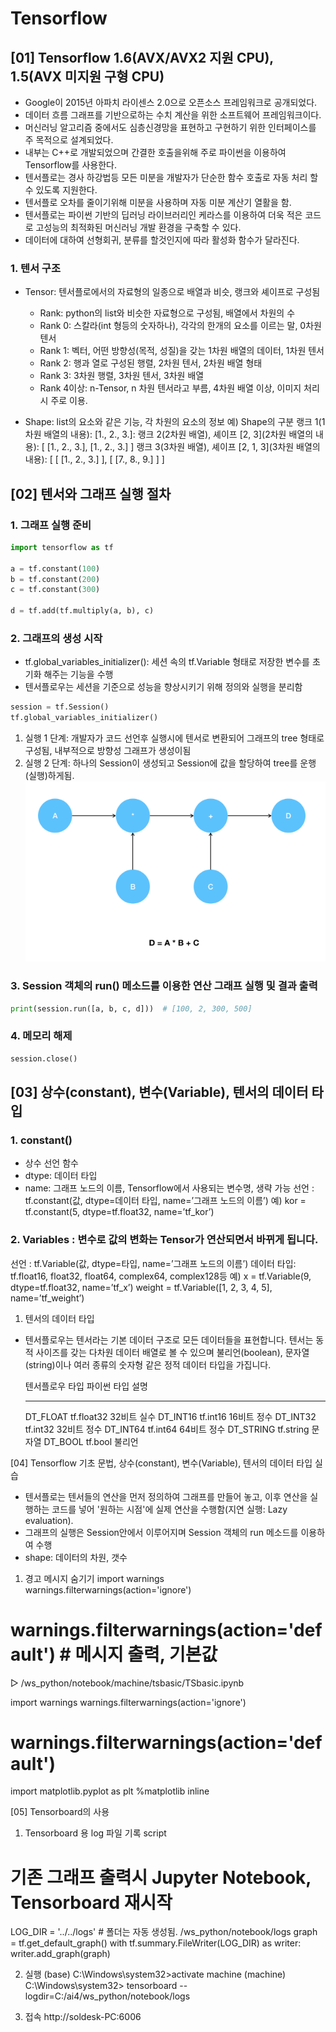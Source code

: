 # Tensorflow

## [01] Tensorflow 1.6(AVX/AVX2 지원 CPU), 1.5(AVX 미지원 구형 CPU)

- Google이 2015년 아파치 라이센스 2.0으로 오픈소스 프레임워크로 공개되었다.
- 데이터 흐름 그래프를 기반으로하는 수치 계산을 위한 소프트웨어 프레임워크이다.
- 머신러닝 알고리즘 중에서도 심층신경망을 표현하고 구현하기 위한 인터페이스를  주 목적으로 설계되었다.
- 내부는 C++로 개발되었으며 간결한 호출을위해 주로 파이썬을 이용하여 Tensorflow를 사용한다.
- 텐서플로는 경사 하강법등 모든 미분을 개발자가 단순한 함수 호출로 자동 처리 할 수 있도록 지원한다.
- 텐서플로 오차를 줄이기위해 미분을 사용하며 자동 미분 계산기 열활을 함.
- 텐서플로는 파이썬 기반의 딥러닝 라이브러리인 케라스를 이용하여 더욱 적은 코드로
  고성능의 최적화된 머신러닝 개발 환경을 구축할 수 있다.
- 데이터에 대하여 선형회귀, 분류를 할것인지에 따라 활성화 함수가 달라진다.

### 1. 텐서 구조

- Tensor: 텐서플로에서의 자료형의 일종으로 배열과 비슷, 랭크와 셰이프로 구성됨
    - Rank: python의 list와 비슷한 자료형으로 구성됨, 배열에서 차원의 수
    - Rank 0: 스칼라(int 형등의 숫자하나), 각각의 한개의 요소를 이르는 말, 0차원 텐서
    - Rank 1: 벡터, 어떤 방향성(목적, 성질)을 갖는 1차원 배열의 데이터, 1차원 텐서
    - Rank 2: 행과 열로 구성된 행렬, 2차원 텐서, 2차원 배열 형태
    - Rank 3: 3차원 행렬, 3차원 텐서, 3차원 배열
    - Rank 4이상: n-Tensor, n 차원 텐서라고 부름, 4차원 배열 이상, 이미지 처리시 주로 이용.

- Shape: list의 요소와 같은 기능, 각 차원의 요소의 정보
    예) Shape의 구분
    랭크 1(1차원 배열의 내용):
    [1., 2., 3.]:
    랭크 2(2차원 배열), 셰이프 [2, 3](2차원 배열의 내용):
    [
        [1., 2., 3.],
        [1., 2., 3.]
    ]
    랭크 3(3차원 배열), 셰이프 [2, 1, 3](3차원 배열의 내용):
    [
        [
            [1., 2., 3.]
        ],
        [
            [7., 8., 9.]
        ]
    ]

## [02] 텐서와 그래프 실행 절차

### 1. 그래프 실행 준비

```python
import tensorflow as tf

a = tf.constant(100)
b = tf.constant(200)
c = tf.constant(300)

d = tf.add(tf.multiply(a, b), c)
``` 

### 2. 그래프의 생성 시작

- tf.global_variables_initializer(): 세션 속의 tf.Variable 형태로 저장한 변수를 초기화 해주는 기능을 수행
- 텐서플로우는 세션을 기준으로 성능을 향상시키기 위해 정의와 실행을 분리함

```python
session = tf.Session()
tf.global_variables_initializer()
```

1) 실행 1 단계: 개발자가 코드 선언후 실행시에 텐서로 변환되어 그래프의 tree 형태로 구성됨, 내부적으로 방향성 그래프가 생성이됨
2) 실행 2 단계: 하나의 Session이 생성되고 Session에 값을 할당하여 tree를 운행(실행)하게됨.
![실행2단계](./images/14.png)

### 3. Session 객체의 run() 메소드를 이용한 연산 그래프 실행 및 결과 출력

```python
print(session.run([a, b, c, d]))  # [100, 2, 300, 500]
```

### 4. 메모리 해제

```python
session.close()
```

## [03] 상수(constant), 변수(Variable), 텐서의 데이터 타입

### 1. constant()

- 상수 선언 함수
- dtype: 데이터 타입
- name: 그래프 노드의 이름, Tensorflow에서 사용되는 변수명, 생략 가능
선언 : tf.constant(값, dtype=데이터 타입, name=’그래프 노드의 이름’)
예) kor = tf.constant(5, dtype=tf.float32, name=’tf_kor’)
  
### 2. Variables : 변수로 값의 변화는 Tensor가 연산되면서 바뀌게 됩니다.
   선언 : tf.Variable(값, dtype=타입, name=’그래프 노드의 이름’)
   데이터 타입: tf.float16, float32, float64, complex64, complex128등
   예) x = tf.Variable(9, dtype=tf.float32, name=’tf_x’)
       weight = tf.Variable([1, 2, 3, 4, 5], name=’tf_weight’)  
      
1. 텐서의 데이터 타입
- 텐서플로우는 텐서라는 기본 데이터 구조로 모든 데이터들을 표현합니다. 
  텐서는 동적 사이즈를 갖는 다차원 데이터 배열로 볼 수 있으며 불리언(boolean), 
  문자열(string)이나 여러 종류의 숫자형 같은 정적 데이터 타입을 가집니다. 

  텐서플로우 타입    파이썬           타입 설명
  ------------------    ----------        --------------
  DT_FLOAT            tf.float32        32비트 실수
  DT_INT16             tf.int16          16비트 정수
  DT_INT32             tf.int32          32비트 정수
  DT_INT64             tf.int64          64비트 정수
  DT_STRING           tf.string         문자열
  DT_BOOL             tf.bool           불리언
    
   
  


[04] Tensorflow 기초 문법, 상수(constant), 변수(Variable), 텐서의 데이터 타입 실습
- 텐서플로는 텐서들의 연산을 먼저 정의하여 그래프를 만들어 놓고, 이후 연산을 실행하는
  코드를 넣어 '원하는 시점'에 실제 연산을 수행함(지연 실행: Lazy evaluation).
- 그래프의 실행은 Session안에서 이루어지며 Session 객체의 run 메소드를 이용하여 수행
- shape: 데이터의 차원, 갯수
 
1) 경고 메시지 숨기기
import warnings
warnings.filterwarnings(action='ignore')
 
# warnings.filterwarnings(action='default') # 메시지 출력, 기본값
   
▷ /ws_python/notebook/machine/tsbasic/TSbasic.ipynb 

import warnings
warnings.filterwarnings(action='ignore')
# warnings.filterwarnings(action='default')
 
import matplotlib.pyplot as plt
%matplotlib inline


 
 
 
    


[05] Tensorboard의 사용

1. Tensorboard 용 log 파일 기록 script
# 기존 그래프 출력시 Jupyter Notebook, Tensorboard 재시작 
LOG_DIR = '../../logs' # 폴더는 자동 생성됨. /ws_python/notebook/logs
graph = tf.get_default_graph()
with tf.summary.FileWriter(LOG_DIR) as writer:
    writer.add_graph(graph)    
 

 
2. 실행
(base) C:\Windows\system32>activate machine
(machine) C:\Windows\system32> tensorboard --logdir=C:/ai4/ws_python/notebook/logs

3. 접속
http://soldesk-PC:6006